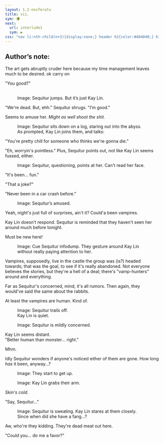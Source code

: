 ```yaml
---
layout: 1.2-nosferatu
title: vii.
sym: 🌘︎
next:
  url: interlude1
  sym: ▶
css: "nav li:nth-child(n+3){display:none;} header h2{color:#404040;} h1{display:none;} main,figcaption{text-align:center;} p,figcaption{max-width:425px;} i em{font-style:normal;} #an{text-align:left; color:#bfbfbf; max-width:400px; margin:0 auto 3em; background:#202020; padding:.5em} #an h2{border-bottom:1px solid; color:#808080; font-weight:normal; margin:0;} #an p{margin:.75em 1em .5em; font-size:.85em;}"
---
```

<div id="an"><h2 class="book">Author’s note:</h2>
<p>The art gets abruptly cruder here because my time management leaves much to be desired. ok carry on</p></div>

"You good?"

<figure><img src="{%include url.html%}/assets/img/au/7-12.png" alt=""/> <img src="{%include url.html%}/assets/img/au/7-13.png" alt=""/>
<figcaption><span class="x">Image: </span>Sequitur jumps. But it’s just Kay Lin.</figcaption></figure>

"We're dead. But, ehh." Sequitur shrugs. "<span class="x">I</span>’m good."

<span class="block">Seems to amuse her.</span> <span class="block"><i>Might as well shoot the shit.</i></span>

<figure><img src="{%include url.html%}/assets/img/au/7-14.png" alt=""/><br/>
<img src="{%include url.html%}/assets/img/au/7-15.png" alt=""/>
<figcaption><span class="x">Image: </span>Sequitur sits down on a log, staring out into the abyss. As prompted, Kay&nbsp;Lin joins them, and talks:</figcaption></figure>

"You're pretty chill for someone who thinks we're gonna die."

"Eh, worryin's pointless." Plus, Sequitur points out, not like Kay Lin seems fussed, either.

<figure><img src="{%include url.html%}/assets/img/au/7-16.png" alt=""/>
<figcaption><span class="x">Image: </span><span class="block">Sequitur, questioning, points at her.</span> <span class="block">Can't read her face.</span> <br/></figcaption></figure>

"It's been... fun."

"That a joke?"

"Never been in a car crash before."

<figure><img src="{%include url.html%}/assets/img/au/7-17.png" alt=""/>
<figcaption><span class="x">Image: </span>Sequitur’s amused.</figcaption></figure>

Yeah, night's just full of surprises, ain't it? Could'a been vampires.

Kay Lin doesn't respond. Sequitur is reminded that they haven't seen her around much before tonight.

Must be new here!

<figure><img src="{%include url.html%}/assets/img/au/7-18.png" alt=""/>
<figcaption><span class="x">Image: </span>Cue Sequitur infodump. They gesture around Kay&nbsp;Lin without really paying attention to her.</figcaption></figure>

Vampires, supposedly, live in the castle the group was (is?) headed towards; that was the goal, to see if it's really abandoned. Not everyone believes the stories, but they're a hell of a deal; there's "vamp-hunters" around and everything.

Far as Sequitur's concerned, mind, it's all rumors. Then again, they would've said the same about the rabbits.

At least the vampires are human. Kind of.

<figure><img src="{%include url.html%}/assets/img/au/7-19.png" alt=""/>
<figcaption><span class="x">Image: </span>Sequitur trails off.<br/>Kay Lin is quiet.</figcaption></figure>

<figure><img src="{%include url.html%}/assets/img/au/7-20.png" alt=""/>
<figcaption><span class="x">Image: </span>Sequitur is mildly concerned.</figcaption></figure>

Kay Lin seems distant.<br/>"Better human than monster... right."

Mhm.

Idly Sequitur wonders if anyone's noticed either of them are gone. How long *has* it been, anyway...?

<figure><img src="{%include url.html%}/assets/img/au/7-21.png" alt=""/>
<figcaption><span class="x">Image: </span>They start to get up.</figcaption></figure>

<figure><img src="{%include url.html%}/assets/img/au/7-22.png" alt=""/>
<figcaption><span class="x">Image: </span>Kay Lin grabs their arm.</figcaption></figure>

<i>Skin's cold.</i>

"Say, Sequitur..."

<figure><img src="{%include url.html%}/assets/img/au/7-23.png" alt=""/>
<figcaption><span class="x">Image: </span>Sequitur is sweating. Kay Lin stares at them closely. Since when did she have a fang...?</figcaption></figure>

Aw, who're they kidding. They're dead meat out here.

"Could you... do me a favor?"